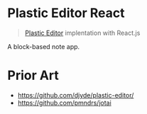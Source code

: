 # Plastic Editor React

> [Plastic Editor](https://github.com/djyde/plastic-editor/) implentation with React.js

A block-based note app.

# Prior Art

- https://github.com/djyde/plastic-editor/
- https://github.com/pmndrs/jotai

